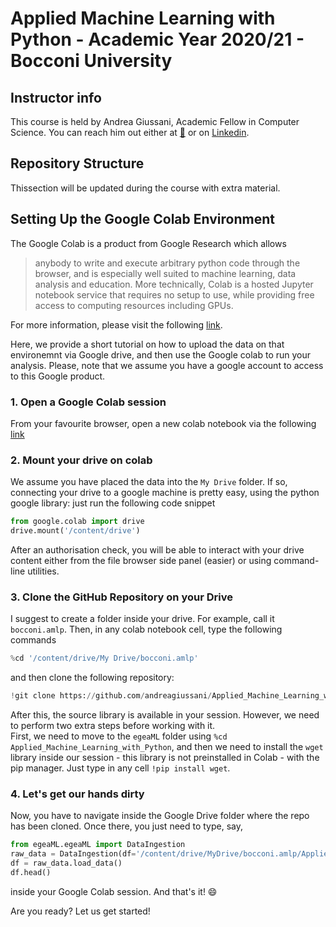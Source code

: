# Applied Machine Learning with Python - Academic Year 2020/21 - Bocconi University

## Instructor info
This course is held by Andrea Giussani, Academic Fellow in Computer Science.
You can reach him out either at [:email:](andrea.giussani@unibocconi.it) or on [Linkedin](https://it.linkedin.com/in/andrea-giussani-764816148?trk=public_profile_samename_mini-profile_title).

## Repository Structure
Thissection will be updated during the course with extra material.

## Setting Up the Google Colab Environment

The Google Colab is a product from Google Research which allows
> anybody to write and execute arbitrary python code through the browser, and is especially well suited to machine learning, data analysis and education. More technically, Colab is a hosted Jupyter notebook service that requires no setup to use, while providing free access to computing resources including GPUs.

For more information, please visit the following [link](https://research.google.com/colaboratory/faq.html).

Here, we provide a short tutorial on how to upload the data on that environemnt via Google drive, and then use the Google colab to run your analysis.
Please, note that we assume you have a google account to access to this Google product.

### 1. Open a Google Colab session

From your favourite browser, open a new colab notebook via the following [link](https://colab.research.google.com)

### 2. Mount your drive on colab

We assume you have placed the data into the `My Drive` folder. If so, connecting your drive to a google machine is pretty easy, using the python google library: just run the following code snippet

```python
from google.colab import drive
drive.mount('/content/drive')
```
After an authorisation check, you will be able to interact with your drive content either from the file browser side panel (easier) or using command-line utilities.

### 3. Clone the GitHub Repository on your Drive
I suggest to create a folder inside your drive. For example, call it `bocconi.amlp`. Then, in any colab notebook cell, type the following commands
```python
%cd '/content/drive/My Drive/bocconi.amlp'
```
and then clone the following repository:
```python
!git clone https://github.com/andreagiussani/Applied_Machine_Learning_with_Python.git
```
After this, the source library is available in your session. However, we need to perform two extra steps before working with it. <br>
First, we need to move to the `egeaML` folder using `%cd Applied_Machine_Learning_with_Python`, and then we need to install the `wget` library inside our session - this library is not preinstalled in Colab - with the pip manager. Just type in any cell `!pip install wget`.

### 4. Let's get our hands dirty
Now, you have to navigate inside the Google Drive folder where the repo has been cloned. Once there, you just need to type, say, 
```python
from egeaML.egeaML import DataIngestion
raw_data = DataIngestion(df='/content/drive/MyDrive/bocconi.amlp/Applied_Machine_Learning_with_Python/data/data_intro.csv', col_target='male')
df = raw_data.load_data()
df.head()
```
inside your Google Colab session. And that's it! :smile:

Are you ready? Let us get started!

